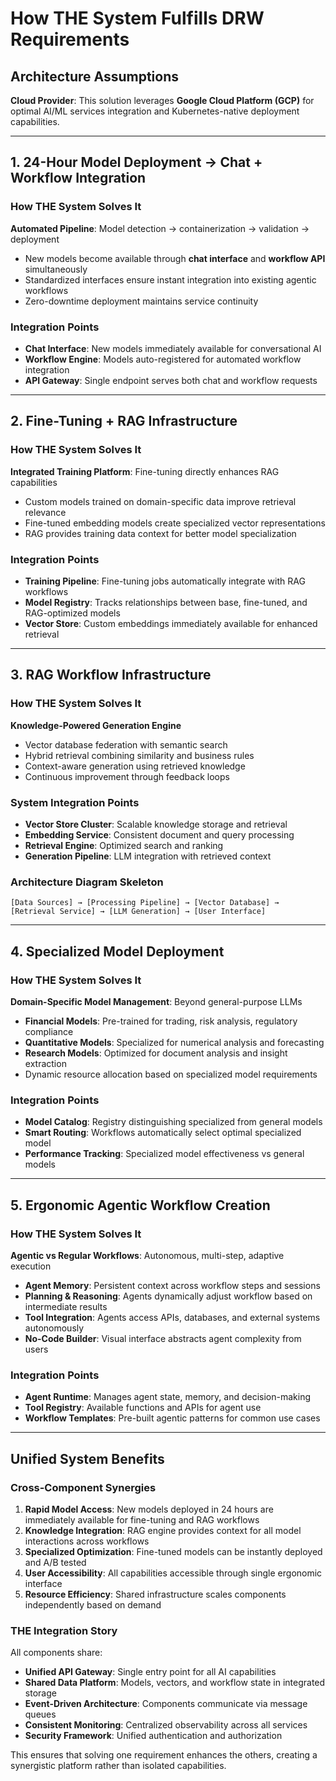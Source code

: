 # How THE System Fulfills DRW Requirements

## Architecture Assumptions

**Cloud Provider**: This solution leverages **Google Cloud Platform (GCP)** for optimal AI/ML services integration and Kubernetes-native deployment capabilities.

---

## 1. 24-Hour Model Deployment → Chat + Workflow Integration

### How THE System Solves It

**Automated Pipeline**: Model detection → containerization → validation → deployment
- New models become available through **chat interface** and **workflow API** simultaneously
- Standardized interfaces ensure instant integration into existing agentic workflows
- Zero-downtime deployment maintains service continuity

### Integration Points

- **Chat Interface**: New models immediately available for conversational AI
- **Workflow Engine**: Models auto-registered for automated workflow integration
- **API Gateway**: Single endpoint serves both chat and workflow requests

---

## 2. Fine-Tuning + RAG Infrastructure

### How THE System Solves It

**Integrated Training Platform**: Fine-tuning directly enhances RAG capabilities
- Custom models trained on domain-specific data improve retrieval relevance
- Fine-tuned embedding models create specialized vector representations
- RAG provides training data context for better model specialization

### Integration Points

- **Training Pipeline**: Fine-tuning jobs automatically integrate with RAG workflows
- **Model Registry**: Tracks relationships between base, fine-tuned, and RAG-optimized models
- **Vector Store**: Custom embeddings immediately available for enhanced retrieval

---

## 3. RAG Workflow Infrastructure

### How THE System Solves It

**Knowledge-Powered Generation Engine**
- Vector database federation with semantic search
- Hybrid retrieval combining similarity and business rules
- Context-aware generation using retrieved knowledge
- Continuous improvement through feedback loops

### System Integration Points

- **Vector Store Cluster**: Scalable knowledge storage and retrieval
- **Embedding Service**: Consistent document and query processing
- **Retrieval Engine**: Optimized search and ranking
- **Generation Pipeline**: LLM integration with retrieved context

### Architecture Diagram Skeleton
```
[Data Sources] → [Processing Pipeline] → [Vector Database] → [Retrieval Service] → [LLM Generation] → [User Interface]
```

---

## 4. Specialized Model Deployment

### How THE System Solves It

**Domain-Specific Model Management**: Beyond general-purpose LLMs
- **Financial Models**: Pre-trained for trading, risk analysis, regulatory compliance
- **Quantitative Models**: Specialized for numerical analysis and forecasting  
- **Research Models**: Optimized for document analysis and insight extraction
- Dynamic resource allocation based on specialized model requirements

### Integration Points

- **Model Catalog**: Registry distinguishing specialized from general models
- **Smart Routing**: Workflows automatically select optimal specialized model
- **Performance Tracking**: Specialized model effectiveness vs general models

---

## 5. Ergonomic Agentic Workflow Creation

### How THE System Solves It

**Agentic vs Regular Workflows**: Autonomous, multi-step, adaptive execution
- **Agent Memory**: Persistent context across workflow steps and sessions
- **Planning & Reasoning**: Agents dynamically adjust workflow based on intermediate results
- **Tool Integration**: Agents access APIs, databases, and external systems autonomously
- **No-Code Builder**: Visual interface abstracts agent complexity from users

### Integration Points

- **Agent Runtime**: Manages agent state, memory, and decision-making
- **Tool Registry**: Available functions and APIs for agent use
- **Workflow Templates**: Pre-built agentic patterns for common use cases

---

## Unified System Benefits

### Cross-Component Synergies

1. **Rapid Model Access**: New models deployed in 24 hours are immediately available for fine-tuning and RAG workflows
2. **Knowledge Integration**: RAG engine provides context for all model interactions across workflows
3. **Specialized Optimization**: Fine-tuned models can be instantly deployed and A/B tested
4. **User Accessibility**: All capabilities accessible through single ergonomic interface
5. **Resource Efficiency**: Shared infrastructure scales components independently based on demand

### THE Integration Story

All components share:
- **Unified API Gateway**: Single entry point for all AI capabilities
- **Shared Data Platform**: Models, vectors, and workflow state in integrated storage
- **Event-Driven Architecture**: Components communicate via message queues
- **Consistent Monitoring**: Centralized observability across all services
- **Security Framework**: Unified authentication and authorization

This ensures that solving one requirement enhances the others, creating a synergistic platform rather than isolated capabilities.